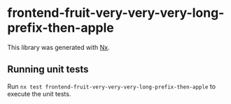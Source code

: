 # frontend-fruit-very-very-very-long-prefix-then-apple

This library was generated with [Nx](https://nx.dev).

## Running unit tests

Run `nx test frontend-fruit-very-very-very-long-prefix-then-apple` to execute the unit tests.
